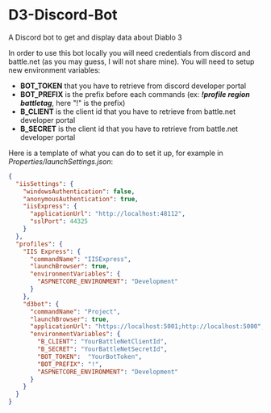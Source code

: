 # D3-Discord-Bot
A Discord bot to get and display data about Diablo 3

In order to use this bot locally you will need credentials from discord and battle.net (as you may guess, I will not share mine).
You will need to setup new environment variables: 
- **BOT_TOKEN** that you have to retrieve from discord developer portal
- **BOT_PREFIX** is the prefix before each commands (ex: ***!profile region battletag***, here "!" is the prefix)
- **B_CLIENT** is the client id that you have to retrieve from battle.net developer portal
- **B_SECRET** is the client id that you have to retrieve from battle.net developer portal

Here is a template of what you can do to set it up, for example in *Properties/launchSettings.json*:
```json
{
  "iisSettings": {
    "windowsAuthentication": false, 
    "anonymousAuthentication": true, 
    "iisExpress": {
      "applicationUrl": "http://localhost:48112",
      "sslPort": 44325
    }
  },
  "profiles": {
    "IIS Express": {
      "commandName": "IISExpress",
      "launchBrowser": true,
      "environmentVariables": {
        "ASPNETCORE_ENVIRONMENT": "Development"
      }
    },
    "d3bot": {
      "commandName": "Project",
      "launchBrowser": true,
      "applicationUrl": "https://localhost:5001;http://localhost:5000",
      "environmentVariables": {
        "B_CLIENT": "YourBattleNetClientId",
        "B_SECRET": "YourBattleNetSecretId",
        "BOT_TOKEN":  "YourBotToken",
        "BOT_PREFIX": "!",
        "ASPNETCORE_ENVIRONMENT": "Development"
      }
    }
  }
}
```
